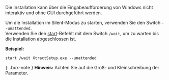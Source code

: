 
Die Installation kann über die Eingabeaufforderung von Windows nicht interaktiv und ohne GUI durchgeführt werden.

Um die Installation im Silent-Modus zu starten, verwenden Sie den Switch `--unattended`. <br>
Verwenden Sie den [start](https://docs.microsoft.com/en-us/windows-server/administration/windows-commands/start)-Befehlt mit dem Switch `/wait`, um zu warten bis die Installation abgeschlossen ist. 

**Beispiel:**
```
start /wait XtractSetup.exe --unattended
```

{: .box-note }
**Hinweis:** Achten Sie auf die Groß- und Kleinschreibung der Parameter.